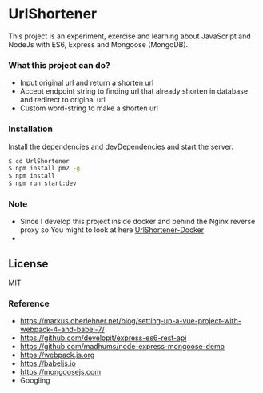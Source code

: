 # UrlShortener

This project is an experiment, exercise and learning about JavaScript and NodeJs with ES6, Express and Mongoose (MongoDB).

### What this project can do?

  - Input original url and return a shorten url
  - Accept endpoint string to finding url that already shorten in database and redirect to original url
  - Custom word-string to make a shorten url

### Installation

Install the dependencies and devDependencies and start the server.

```sh
$ cd UrlShortener
$ npm install pm2 -g
$ npm install
$ npm run start:dev
```

### Note

 - Since I develop this project inside docker and behind the Nginx reverse proxy so You might to look at here [UrlShortener-Docker](https://github.com/boynoiz/UrlShortener-Docker)
 - 

License
----

MIT

### Reference
- https://markus.oberlehner.net/blog/setting-up-a-vue-project-with-webpack-4-and-babel-7/
- https://github.com/developit/express-es6-rest-api
- https://github.com/madhums/node-express-mongoose-demo
- https://webpack.js.org
- https://babeljs.io
- https://mongoosejs.com
- Googling
